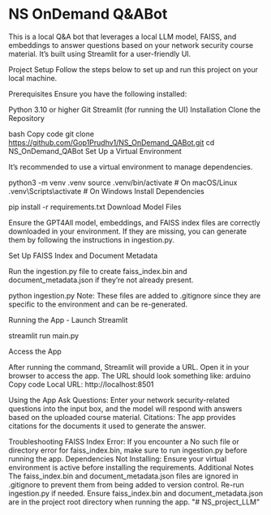 # NS OnDemand Q&ABot

This is a local Q&A bot that leverages a local LLM model, FAISS, and embeddings to answer questions based on your network security course material. It’s built using Streamlit for a user-friendly UI.

Project Setup
Follow the steps below to set up and run this project on your local machine.

Prerequisites
Ensure you have the following installed:

Python 3.10 or higher
Git
Streamlit (for running the UI)
Installation
Clone the Repository

bash
Copy code
git clone https://github.com/Gop1Prudhv1/NS_OnDemand_QABot.git
cd NS_OnDemand_QABot
Set Up a Virtual Environment

It’s recommended to use a virtual environment to manage dependencies.

python3 -m venv .venv
source .venv/bin/activate  # On macOS/Linux
.venv\Scripts\activate     # On Windows
Install Dependencies


pip install -r requirements.txt
Download Model Files

Ensure the GPT4All model, embeddings, and FAISS index files are correctly downloaded in your environment. If they are missing, you can generate them by following the instructions in ingestion.py.

Set Up FAISS Index and Document Metadata

Run the ingestion.py file to create faiss_index.bin and document_metadata.json if they’re not already present.

python ingestion.py
Note: These files are added to .gitignore since they are specific to the environment and can be re-generated.

Running the App - Launch Streamlit

streamlit run main.py


Access the App

After running the command, Streamlit will provide a URL. Open it in your browser to access the app. The URL should look something like:
arduino
Copy code
Local URL: http://localhost:8501

Using the App
Ask Questions: Enter your network security-related questions into the input box, and the model will respond with answers based on the uploaded course material.
Citations: The app provides citations for the documents it used to generate the answer.

Troubleshooting
FAISS Index Error: If you encounter a No such file or directory error for faiss_index.bin, make sure to run ingestion.py before running the app.
Dependencies Not Installing: Ensure your virtual environment is active before installing the requirements.
Additional Notes
The faiss_index.bin and document_metadata.json files are ignored in .gitignore to prevent them from being added to version control. Re-run ingestion.py if needed.
Ensure faiss_index.bin and document_metadata.json are in the project root directory when running the app.
"# NS_project_LLM" 
